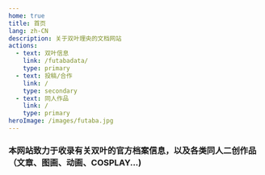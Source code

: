 ```yaml
---
home: true
title: 首页
lang: zh-CN
description: 关于双叶理央的文档网站
actions:
  - text: 双叶信息
    link: /futabadata/
    type: primary
  - text: 投稿/合作
    link: /
    type: secondary
  - text: 同人作品
    link: /
    type: primary
heroImage: /images/futaba.jpg
---
```


### 本网站致力于收录有关双叶的官方档案信息，以及各类同人二创作品（文章、图画、动画、COSPLAY...)